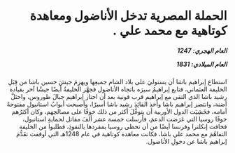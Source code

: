 <h1 dir="rtl">الحملة المصرية تدخل الأناضول ومعاهدة كوتاهية مع محمد علي  .</h1>

<h5 dir="rtl">العام الهجري:  1247

العام الميلادي: 1831

</h5>

<p dir="rtl">استطاع إبراهيم باشا أن يستوليَ على بلاد الشام جميعِها ويهزِمَ جيشَ حسين باشا من قِبَلِ الخليفة العثماني، فتابع إبراهيمُ سيرَه باتجاه الأناضول فجهَّز الخليفةُ أيضًا جيشًا آخر بقيادة رشيد باشا الذي التقى مع إبراهيم قرب قونية بعد أن اجتاز إبراهيم جبالَ طوروس، واحتَلَّ أضنة، وانتصر إبراهيم باشا وأخذ القائِدَ رشيد باشا أسيرًا، وأصبحت أبوابُ استانبول مفتوحةً أمامه، فخَشِيَت الدول الأوربية أن يتوغَّلَ أكثر من ذلك خوفًا على مصالحِهم، وكان أكثرُهم خوفًا روسيا التي عَرَضت الدعمَ، فأرسلت خمسة عشر ألفَ مقاتل لحمايةِ استانبول، فخافت إنكلترا وفرنسا أيضًا من أن تحظى روسيا بمفردها بالنفوذِ، فطلبوا من الخليفة التفاهُمَ مع محمد علي باشا، فكانت معاهدة كوتاهية في عام 1248هـ التي أوقفت تقَدُّمَ إبراهيم باشا عن دخولِ الأناضول.</p></br>
